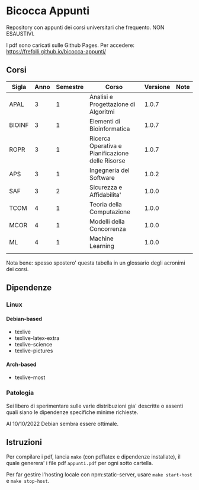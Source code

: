 # Bicocca Appunti

Repository con appunti dei corsi universitari che frequento. NON ESAUSTIVI.

I pdf sono caricati sulle Github Pages. Per accedere: https://frefolli.github.io/bicocca-appunti/

## Corsi

| Sigla | Anno | Semestre | Corso | Versione | Note |
| --- | --- | --- | --- | --- | --- |
| APAL | 3 | 1 | Analisi e Progettazione di Algoritmi | 1.0.7 |  |
| BIOINF | 3 | 1 | Elementi di Bioinformatica | 1.0.7 |  |
| ROPR | 3 | 1 | Ricerca Operativa e Pianificazione delle Risorse | 1.0.7 |  |
| APS | 3 | 1 | Ingegneria del Software | 1.0.2 |  |
| SAF | 3 | 2 | Sicurezza e Affidabilita' | 1.0.0 |  |
| TCOM | 4 | 1 | Teoria della Computazione | 1.0.0 |
| MCOR | 4 | 1 | Modelli della Concorrenza | 1.0.0 |
| ML | 4 | 1 | Machine Learning | 1.0.0 |
|  |  |  |  |  |

Nota bene: spesso spostero' questa tabella in un glossario degli acronimi dei corsi.

## Dipendenze

### Linux

#### Debian-based

 - texlive
 - texlive-latex-extra
 - texlive-science
 - texlive-pictures

#### Arch-based

 - texlive-most

### Patologia

Sei libero di sperimentare sulle varie distribuzioni gia' descritte o assenti quali siano le dipendenze specifiche minime richieste.

Al 10/10/2022 Debian sembra essere ottimale.

## Istruzioni

Per compilare i pdf, lancia `make` (con pdflatex e dipendenze installate), il quale generera' i file pdf `appunti.pdf` per ogni sotto cartella.

Per far gestire l'hosting locale con npm:static-server, usare `make start-host` e `make stop-host`.
